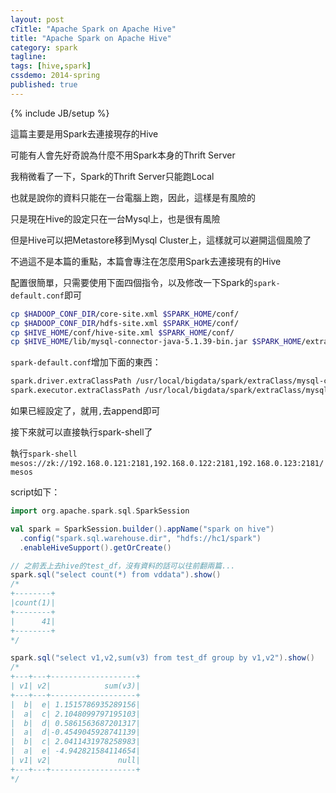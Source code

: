 ```yaml
---
layout: post
cTitle: "Apache Spark on Apache Hive"
title: "Apache Spark on Apache Hive"
category: spark
tagline:
tags: [hive,spark]
cssdemo: 2014-spring
published: true
---
```

{% include JB/setup %} 

這篇主要是用Spark去連接現存的Hive

<!-- more -->

可能有人會先好奇說為什麼不用Spark本身的Thrift Server

我稍微看了一下，Spark的Thrift Server只能跑Local

也就是說你的資料只能在一台電腦上跑，因此，這樣是有風險的

只是現在Hive的設定只在一台Mysql上，也是很有風險

但是Hive可以把Metastore移到Mysql Cluster上，這樣就可以避開這個風險了

不過這不是本篇的重點，本篇會專注在怎麼用Spark去連接現有的Hive

配置很簡單，只需要使用下面四個指令，以及修改一下Spark的`spark-default.conf`即可

``` bash
cp $HADOOP_CONF_DIR/core-site.xml $SPARK_HOME/conf/
cp $HADOOP_CONF_DIR/hdfs-site.xml $SPARK_HOME/conf/
cp $HIVE_HOME/conf/hive-site.xml $SPARK_HOME/conf/
cp $HIVE_HOME/lib/mysql-connector-java-5.1.39-bin.jar $SPARK_HOME/extraClass/
```

`spark-default.conf`增加下面的東西：

``` bash
spark.driver.extraClassPath /usr/local/bigdata/spark/extraClass/mysql-connector-java-5.1.39-bin.jar
spark.executor.extraClassPath /usr/local/bigdata/spark/extraClass/mysql-connector-java-5.1.39-bin.jar
```

如果已經設定了，就用`,`去append即可


接下來就可以直接執行spark-shell了

執行`spark-shell mesos://zk://192.168.0.121:2181,192.168.0.122:2181,192.168.0.123:2181/mesos`

script如下：

``` scala
import org.apache.spark.sql.SparkSession

val spark = SparkSession.builder().appName("spark on hive")
  .config("spark.sql.warehouse.dir", "hdfs://hc1/spark")
  .enableHiveSupport().getOrCreate()

// 之前丟上去hive的test_df，沒有資料的話可以往前翻兩篇...
spark.sql("select count(*) from vddata").show()
/*
+--------+
|count(1)|
+--------+
|      41|
+--------+
*/

spark.sql("select v1,v2,sum(v3) from test_df group by v1,v2").show()
/*
+---+---+-------------------+
| v1| v2|            sum(v3)|
+---+---+-------------------+
|  b|  e| 1.1515786935289156|
|  a|  c| 2.1048099797195103|
|  b|  d| 0.5861563687201317|
|  a|  d|-0.4549045928741139|
|  b|  c| 2.0411431978258983|
|  a|  e| -4.942821584114654|
| v1| v2|               null|
+---+---+-------------------+
*/
```

